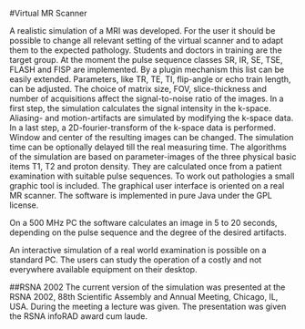 #Virtual MR Scanner

A realistic simulation of a MRI was developed. For the user it should be possible to change all relevant setting of the virtual scanner and to adapt them to the expected pathology. Students and doctors in training are the target group.
At the moment the pulse sequence classes SR, IR, SE, TSE, FLASH and FISP are implemented. By a plugin mechanism this list can be easily extended. Parameters, like TR, TE, TI, flip-angle or echo train length, can be adjusted. The choice of matrix size, FOV, slice-thickness and number of acquisitions affect the signal-to-noise ratio of the images. In a first step, the simulation calculates the signal intensity in the k-space. Aliasing- and motion-artifacts are simulated by modifying the k-space data. In a last step, a 2D-fourier-transform of the k-space data is performed. Window and center of the resulting images can be changed. The simulation time can be optionally delayed till the real measuring time. The algorithms of the simulation are based on parameter-images of the three physical basic items T1, T2 and proton density. They are calculated once from a patient examination with suitable pulse sequences. To work out pathologies a small graphic tool is included. The graphical user interface is oriented on a real MR scanner. The software is implemented in pure Java under the GPL license.

On a 500 MHz PC the software calculates an image in 5 to 20 seconds, depending on the pulse sequence and the degree of the desired artifacts.

An interactive simulation of a real world examination is possible on a standard PC. The users can study the operation of a costly and not everywhere available equipment on their desktop.

##RSNA 2002
The current version of the simulation was presented at the RSNA 2002, 88th Scientific Assembly and Annual Meeting, Chicago, IL, USA. During the meeting a lecture was given. The presentation was given the RSNA infoRAD award cum laude.
